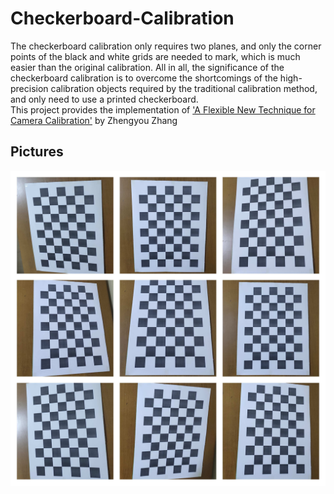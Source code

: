 # Checkerboard-Calibration
The checkerboard calibration only requires two planes, and only the corner points of the black and white grids are needed to mark, which is much easier than the original calibration. All in all, the significance of the checkerboard calibration is to overcome the shortcomings of the high-precision calibration objects required by the traditional calibration method, and only need to use a printed checkerboard.</br>
This project provides the implementation of 
['A Flexible New Technique for Camera Calibration'](https://www.microsoft.com/en-us/research/project/a-flexible-new-technique-for-camera-calibration-2/) by Zhengyou Zhang

## Pictures
![boards](https://github.com/nuwandda/Checkerboard-Calibration/blob/main/boards.jpg)
